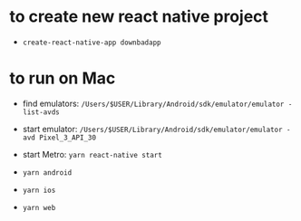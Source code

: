 # to create new react native project
- `create-react-native-app downbadapp`

# to run on Mac
- find emulators: `/Users/$USER/Library/Android/sdk/emulator/emulator -list-avds`
- start emulator: `/Users/$USER/Library/Android/sdk/emulator/emulator -avd Pixel_3_API_30`
- start Metro: `yarn react-native start`

- `yarn android`
- `yarn ios`
- `yarn web`